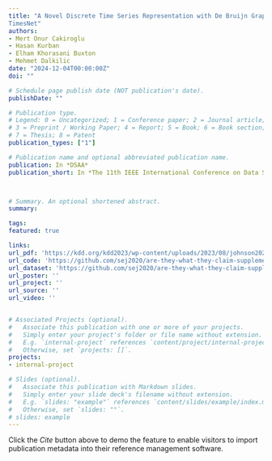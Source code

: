 ```yaml
---
title: "A Novel Discrete Time Series Representation with De Bruijn Graphs for Enhanced Forecasting using
TimesNet"
authors:
- Mert Onur Cakiroglu
- Hasan Kurban
- Elham Khorasani Buxton
- Mehmet Dalkilic
date: "2024-12-04T00:00:00Z"
doi: ""

# Schedule page publish date (NOT publication's date).
publishDate: ""

# Publication type.
# Legend: 0 = Uncategorized; 1 = Conference paper; 2 = Journal article;
# 3 = Preprint / Working Paper; 4 = Report; 5 = Book; 6 = Book section;
# 7 = Thesis; 8 = Patent
publication_types: ["1"]

# Publication name and optional abbreviated publication name.
publication: In *DSAA*
publication_short: In *The 11th IEEE International Conference on Data Science and Advanced Analytics (DSAA 2024) , San Diego, USA*



# Summary. An optional shortened abstract.
summary:

tags:
featured: true

links:
url_pdf: 'https://kdd.org/kdd2023/wp-content/uploads/2023/08/johnson2023are.pdf'
url_code: 'https://github.com/sej2020/are-they-what-they-claim-supplementary-materials'
url_dataset: 'https://github.com/sej2020/are-they-what-they-claim-supplementary-materials'
url_poster: ''
url_project: ''
url_source: ''
url_video: ''


# Associated Projects (optional).
#   Associate this publication with one or more of your projects.
#   Simply enter your project's folder or file name without extension.
#   E.g. `internal-project` references `content/project/internal-project/index.md`.
#   Otherwise, set `projects: []`.
projects:
- internal-project

# Slides (optional).
#   Associate this publication with Markdown slides.
#   Simply enter your slide deck's filename without extension.
#   E.g. `slides: "example"` references `content/slides/example/index.md`.
#   Otherwise, set `slides: ""`.
# slides: example
---
```



Click the *Cite* button above to demo the feature to enable visitors to import publication metadata into their reference management software.
